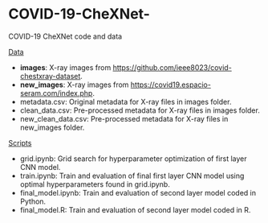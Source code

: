# COVID-19-CheXNet-
COVID-19 CheXNet code and data

[Data](https://github.com/jesuspradaalonso/COVID-19-CheXNet-/data)

- **images**: X-ray images from <https://github.com/ieee8023/covid-chestxray-dataset>.
- **new_images**: X-ray images from <https://covid19.espacio-seram.com/index.php>.
- metadata.csv: Original metadata for X-ray files in images folder.
- clean_data.csv: Pre-processed metadata for X-ray files in images folder.
- new_clean_data.csv: Pre-processed metadata for X-ray files in new_images folder.

[Scripts](https://github.com/jesuspradaalonso/COVID-19-CheXNet-/scripts)

- grid.ipynb: Grid search for hyperparameter optimization of first layer CNN model.
- train.ipynb: Train and evaluation of final first layer CNN model using optimal hyperparameters found in grid.ipynb.
- final_model.ipynb: Train and evaluation of second layer model coded in Python.
- final_model.R: Train and evaluation of second layer model coded in R.